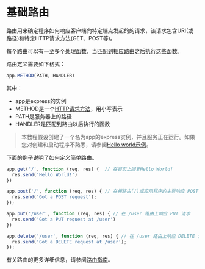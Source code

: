 ﻿# 基础路由

路由用来确定程序如何响应客户端向特定端点发起的的请求，该请求包含URI(或路径)和特定HTTP请求方法(GET、POST等)。

每个路由可以有一至多个处理函数，当匹配到相应路由之后执行这些函数。

路由定义需要如下格式：

```javascript
app.METHOD(PATH, HANDLER)
```

其中：
 - app是express的实例
 - METHOD是一个[HTTP请求方法](https://en.wikipedia.org/wiki/Hypertext_Transfer_Protocol#Request_methods)，用小写表示
 - PATH是服务器上的路径
 - HANDLER是匹配到路由以后执行的函数

> 本教程假设创建了一个名为app的express实例，并且服务正在运行。如果您对创建和启动程序不熟悉，请参阅[Hello world示例](https://github.com/quxiaodong/express/blob/master/Getting%20started/hello-world.md)。

下面的例子说明了如何定义简单路由。

```javascript
app.get('/', function (req, res) {  // 在首页上回复Hello World!
  res.send('Hello World!')
})
```

```javascript
app.post('/', function (req, res) { // 在根路由(/)或应用程序的主页响应 POST 请求
  res.send('Got a POST request');
});
```

```javascript
app.put('/user', function (req, res) { // 在 /user 路由上响应 PUT 请求
  res.send('Got a PUT request at /user')
})
```

```javascript
app.delete('/user', function (req, res) { // 在 /user 路由上响应 DELETE 请求
  res.send('Got a DELETE request at /user');
});
```

有关路由的更多详细信息，请参阅[路由指南](https://github.com/quxiaodong/express/blob/master/Guide/%E8%B7%AF%E7%94%B1.md)。
